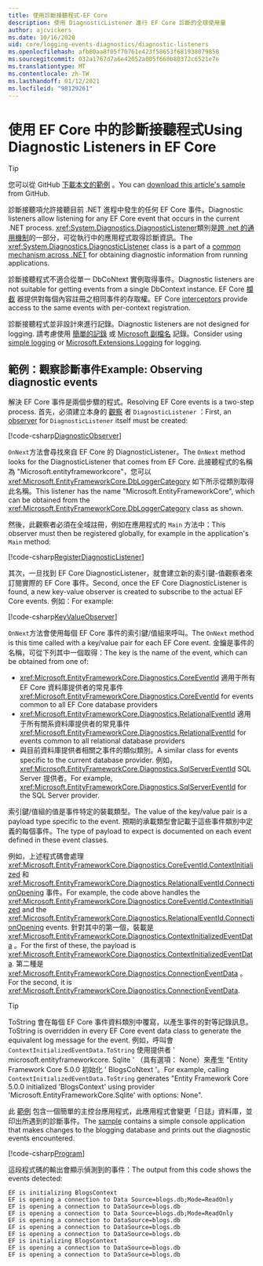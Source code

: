 ```yaml
---
title: 使用診斷接聽程式-EF Core
description: 使用 DiagnosticListener 進行 EF Core 診斷的全球使用量
author: ajcvickers
ms.date: 10/16/2020
uid: core/logging-events-diagnostics/diagnostic-listeners
ms.openlocfilehash: afb80aa8f05f70761e423f58653f681938079858
ms.sourcegitcommit: 032a1767d7a6e42052a005f660b80372c6521e7e
ms.translationtype: MT
ms.contentlocale: zh-TW
ms.lasthandoff: 01/12/2021
ms.locfileid: "98129261"
---
```

# <a name="using-diagnostic-listeners-in-ef-core"></a><span data-ttu-id="1ad7a-103">使用 EF Core 中的診斷接聽程式</span><span class="sxs-lookup"><span data-stu-id="1ad7a-103">Using Diagnostic Listeners in EF Core</span></span>

> [!TIP]
> <span data-ttu-id="1ad7a-104">您可以從 GitHub [下載本文的範例](https://github.com/dotnet/EntityFramework.Docs/tree/master/samples/core/Miscellaneous/DiagnosticListeners) 。</span><span class="sxs-lookup"><span data-stu-id="1ad7a-104">You can [download this article's sample](https://github.com/dotnet/EntityFramework.Docs/tree/master/samples/core/Miscellaneous/DiagnosticListeners) from GitHub.</span></span>

<span data-ttu-id="1ad7a-105">診斷接聽項允許接聽目前 .NET 進程中發生的任何 EF Core 事件。</span><span class="sxs-lookup"><span data-stu-id="1ad7a-105">Diagnostic listeners allow listening for any EF Core event that occurs in the current .NET process.</span></span> <span data-ttu-id="1ad7a-106"><xref:System.Diagnostics.DiagnosticListener>類別是[跨 .net 的通用機制](https://github.com/dotnet/runtime/blob/master/src/libraries/System.Diagnostics.DiagnosticSource/src/DiagnosticSourceUsersGuide.md)的一部分，可從執行中的應用程式取得診斷資訊。</span><span class="sxs-lookup"><span data-stu-id="1ad7a-106">The <xref:System.Diagnostics.DiagnosticListener> class is a part of a [common mechanism across .NET](https://github.com/dotnet/runtime/blob/master/src/libraries/System.Diagnostics.DiagnosticSource/src/DiagnosticSourceUsersGuide.md) for obtaining diagnostic information from running applications.</span></span>

<span data-ttu-id="1ad7a-107">診斷接聽程式不適合從單一 DbCoNtext 實例取得事件。</span><span class="sxs-lookup"><span data-stu-id="1ad7a-107">Diagnostic listeners are not suitable for getting events from a single DbContext instance.</span></span> <span data-ttu-id="1ad7a-108">EF Core [攔截](xref:core/logging-events-diagnostics/interceptors) 器提供對每個內容註冊之相同事件的存取權。</span><span class="sxs-lookup"><span data-stu-id="1ad7a-108">EF Core [interceptors](xref:core/logging-events-diagnostics/interceptors) provide access to the same events with per-context registration.</span></span>

<span data-ttu-id="1ad7a-109">診斷接聽程式並非設計來進行記錄。</span><span class="sxs-lookup"><span data-stu-id="1ad7a-109">Diagnostic listeners are not designed for logging.</span></span> <span data-ttu-id="1ad7a-110">請考慮使用 [簡單的記錄](xref:core/logging-events-diagnostics/simple-logging) 或 [Microsoft 副檔名](xref:core/logging-events-diagnostics/extensions-logging) 記錄。</span><span class="sxs-lookup"><span data-stu-id="1ad7a-110">Consider using [simple logging](xref:core/logging-events-diagnostics/simple-logging) or [Microsoft.Extensions.Logging](xref:core/logging-events-diagnostics/extensions-logging) for logging.</span></span>

## <a name="example-observing-diagnostic-events"></a><span data-ttu-id="1ad7a-111">範例：觀察診斷事件</span><span class="sxs-lookup"><span data-stu-id="1ad7a-111">Example: Observing diagnostic events</span></span>

<span data-ttu-id="1ad7a-112">解決 EF Core 事件是兩個步驟的程式。</span><span class="sxs-lookup"><span data-stu-id="1ad7a-112">Resolving EF Core events is a two-step process.</span></span> <span data-ttu-id="1ad7a-113">首先，必須建立本身的 [觀察](/dotnet/standard/events/observer-design-pattern) 者 `DiagnosticListener` ：</span><span class="sxs-lookup"><span data-stu-id="1ad7a-113">First, an [observer](/dotnet/standard/events/observer-design-pattern) for `DiagnosticListener` itself must be created:</span></span>

<!--
public class DiagnosticObserver : IObserver<DiagnosticListener>
{
    public void OnCompleted()
        => throw new NotImplementedException();

    public void OnError(Exception error)
        => throw new NotImplementedException();

    public void OnNext(DiagnosticListener value)
    {
        if (value.Name == DbLoggerCategory.Name) // "Microsoft.EntityFrameworkCore"
        {
            value.Subscribe(new KeyValueObserver());
        }
    }
}
-->
[!code-csharp[DiagnosticObserver](../../../samples/core/Miscellaneous/DiagnosticListeners/Program.cs?name=DiagnosticObserver)]

<span data-ttu-id="1ad7a-114">`OnNext`方法會尋找來自 EF Core 的 DiagnosticListener。</span><span class="sxs-lookup"><span data-stu-id="1ad7a-114">The `OnNext` method looks for the DiagnosticListener that comes from EF Core.</span></span> <span data-ttu-id="1ad7a-115">此接聽程式的名稱為 "Microsoft.entityframeworkcore"，您可以 <xref:Microsoft.EntityFrameworkCore.DbLoggerCategory> 如下所示從類別取得此名稱。</span><span class="sxs-lookup"><span data-stu-id="1ad7a-115">This listener has the name "Microsoft.EntityFrameworkCore", which can be obtained from the <xref:Microsoft.EntityFrameworkCore.DbLoggerCategory> class as shown.</span></span>

<span data-ttu-id="1ad7a-116">然後，此觀察者必須在全域註冊，例如在應用程式的 `Main` 方法中：</span><span class="sxs-lookup"><span data-stu-id="1ad7a-116">This observer must then be registered globally, for example in the application's `Main` method:</span></span>

<!--
        DiagnosticListener.AllListeners.Subscribe(new DiagnosticObserver());
-->
[!code-csharp[RegisterDiagnosticListener](../../../samples/core/Miscellaneous/DiagnosticListeners/Program.cs?name=RegisterDiagnosticListener)]

<span data-ttu-id="1ad7a-117">其次，一旦找到 EF Core DiagnosticListener，就會建立新的索引鍵-值觀察者來訂閱實際的 EF Core 事件。</span><span class="sxs-lookup"><span data-stu-id="1ad7a-117">Second, once the EF Core DiagnosticListener is found, a new key-value observer is created to subscribe to the actual EF Core events.</span></span> <span data-ttu-id="1ad7a-118">例如：</span><span class="sxs-lookup"><span data-stu-id="1ad7a-118">For example:</span></span>

<!--
public class KeyValueObserver : IObserver<KeyValuePair<string, object>>
{
    public void OnCompleted()
        => throw new NotImplementedException();

    public void OnError(Exception error)
        => throw new NotImplementedException();

    public void OnNext(KeyValuePair<string, object> value)
    {
        if (value.Key == CoreEventId.ContextInitialized.Name)
        {
            var payload = (ContextInitializedEventData)value.Value;
            Console.WriteLine($"EF is initializing {payload.Context.GetType().Name} ");
        }

        if (value.Key == RelationalEventId.ConnectionOpening.Name)
        {
            var payload = (ConnectionEventData)value.Value;
            Console.WriteLine($"EF is opening a connection to {payload.Connection.ConnectionString} ");
        }
    }
}
-->
[!code-csharp[KeyValueObserver](../../../samples/core/Miscellaneous/DiagnosticListeners/Program.cs?name=KeyValueObserver)]

<span data-ttu-id="1ad7a-119">`OnNext`方法會使用每個 EF Core 事件的索引鍵/值組來呼叫。</span><span class="sxs-lookup"><span data-stu-id="1ad7a-119">The `OnNext` method is this time called with a key/value pair for each EF Core event.</span></span> <span data-ttu-id="1ad7a-120">金鑰是事件的名稱，可從下列其中一個取得：</span><span class="sxs-lookup"><span data-stu-id="1ad7a-120">The key is the name of the event, which can be obtained from one of:</span></span>

* <span data-ttu-id="1ad7a-121"><xref:Microsoft.EntityFrameworkCore.Diagnostics.CoreEventId> 適用于所有 EF Core 資料庫提供者的常見事件</span><span class="sxs-lookup"><span data-stu-id="1ad7a-121"><xref:Microsoft.EntityFrameworkCore.Diagnostics.CoreEventId> for events common to all EF Core database providers</span></span>
* <span data-ttu-id="1ad7a-122"><xref:Microsoft.EntityFrameworkCore.Diagnostics.RelationalEventId> 適用于所有關系資料庫提供者的常見事件</span><span class="sxs-lookup"><span data-stu-id="1ad7a-122"><xref:Microsoft.EntityFrameworkCore.Diagnostics.RelationalEventId> for events common to all relational database providers</span></span>
* <span data-ttu-id="1ad7a-123">與目前資料庫提供者相關之事件的類似類別。</span><span class="sxs-lookup"><span data-stu-id="1ad7a-123">A similar class for events specific to the current database provider.</span></span> <span data-ttu-id="1ad7a-124">例如， <xref:Microsoft.EntityFrameworkCore.Diagnostics.SqlServerEventId> SQL Server 提供者。</span><span class="sxs-lookup"><span data-stu-id="1ad7a-124">For example, <xref:Microsoft.EntityFrameworkCore.Diagnostics.SqlServerEventId> for the SQL Server provider.</span></span>

<span data-ttu-id="1ad7a-125">索引鍵/值組的值是事件特定的裝載類型。</span><span class="sxs-lookup"><span data-stu-id="1ad7a-125">The value of the key/value pair is a payload type specific to the event.</span></span> <span data-ttu-id="1ad7a-126">預期的承載類型會記載于這些事件類別中定義的每個事件。</span><span class="sxs-lookup"><span data-stu-id="1ad7a-126">The type of payload to expect is documented on each event defined in these event classes.</span></span>

<span data-ttu-id="1ad7a-127">例如，上述程式碼會處理 <xref:Microsoft.EntityFrameworkCore.Diagnostics.CoreEventId.ContextInitialized> 和 <xref:Microsoft.EntityFrameworkCore.Diagnostics.RelationalEventId.ConnectionOpening> 事件。</span><span class="sxs-lookup"><span data-stu-id="1ad7a-127">For example, the code above handles the <xref:Microsoft.EntityFrameworkCore.Diagnostics.CoreEventId.ContextInitialized> and the <xref:Microsoft.EntityFrameworkCore.Diagnostics.RelationalEventId.ConnectionOpening> events.</span></span> <span data-ttu-id="1ad7a-128">針對其中的第一個，裝載是 <xref:Microsoft.EntityFrameworkCore.Diagnostics.ContextInitializedEventData> 。</span><span class="sxs-lookup"><span data-stu-id="1ad7a-128">For the first of these, the payload is <xref:Microsoft.EntityFrameworkCore.Diagnostics.ContextInitializedEventData>.</span></span> <span data-ttu-id="1ad7a-129">第二種是 <xref:Microsoft.EntityFrameworkCore.Diagnostics.ConnectionEventData> 。</span><span class="sxs-lookup"><span data-stu-id="1ad7a-129">For the second, it is <xref:Microsoft.EntityFrameworkCore.Diagnostics.ConnectionEventData>.</span></span>

> [!TIP]
> <span data-ttu-id="1ad7a-130">ToString 會在每個 EF Core 事件資料類別中覆寫，以產生事件的對等記錄訊息。</span><span class="sxs-lookup"><span data-stu-id="1ad7a-130">ToString is overridden in every EF Core event data class to generate the equivalent log message for the event.</span></span> <span data-ttu-id="1ad7a-131">例如，呼叫會 `ContextInitializedEventData.ToString` 使用提供者 ' microsoft.entityframeworkcore. Sqlite ' （具有選項： None）來產生 "Entity Framework Core 5.0.0 初始化 ' BlogsCoNtext '。</span><span class="sxs-lookup"><span data-stu-id="1ad7a-131">For example, calling `ContextInitializedEventData.ToString` generates "Entity Framework Core 5.0.0 initialized 'BlogsContext' using provider 'Microsoft.EntityFrameworkCore.Sqlite' with options: None".</span></span>

<span data-ttu-id="1ad7a-132">此 [範例](https://github.com/dotnet/EntityFramework.Docs/tree/master/samples/core/Miscellaneous/DiagnosticListeners) 包含一個簡單的主控台應用程式，此應用程式會變更「日誌」資料庫，並印出所遇到的診斷事件。</span><span class="sxs-lookup"><span data-stu-id="1ad7a-132">The [sample](https://github.com/dotnet/EntityFramework.Docs/tree/master/samples/core/Miscellaneous/DiagnosticListeners) contains a simple console application that makes changes to the blogging database and prints out the diagnostic events encountered.</span></span>

<!--
    public static void Main()
    {
        #region RegisterDiagnosticListener
        DiagnosticListener.AllListeners.Subscribe(new DiagnosticObserver());
        #endregion

        using (var context = new BlogsContext())
        {
            context.Database.EnsureDeleted();
            context.Database.EnsureCreated();

            context.Add(
                new Blog
                {
                    Name = "EF Blog",
                    Posts =
                    {
                        new Post { Title = "EF Core 3.1!" },
                        new Post { Title = "EF Core 5.0!" }
                    }
                });

            context.SaveChanges();
        }

        using (var context = new BlogsContext())
        {
            var blog = context.Blogs.Include(e => e.Posts).Single();

            blog.Name = "EF Core Blog";
            context.Remove(blog.Posts.First());
            blog.Posts.Add(new Post { Title = "EF Core 6.0!" });

            context.SaveChanges();
        }
        #endregion
    }
-->
[!code-csharp[Program](../../../samples/core/Miscellaneous/DiagnosticListeners/Program.cs?name=Program)]

<span data-ttu-id="1ad7a-133">這段程式碼的輸出會顯示偵測到的事件：</span><span class="sxs-lookup"><span data-stu-id="1ad7a-133">The output from this code shows the events detected:</span></span>

```output
EF is initializing BlogsContext
EF is opening a connection to Data Source=blogs.db;Mode=ReadOnly
EF is opening a connection to DataSource=blogs.db
EF is opening a connection to Data Source=blogs.db;Mode=ReadOnly
EF is opening a connection to DataSource=blogs.db
EF is opening a connection to DataSource=blogs.db
EF is opening a connection to DataSource=blogs.db
EF is initializing BlogsContext
EF is opening a connection to DataSource=blogs.db
EF is opening a connection to DataSource=blogs.db
```
